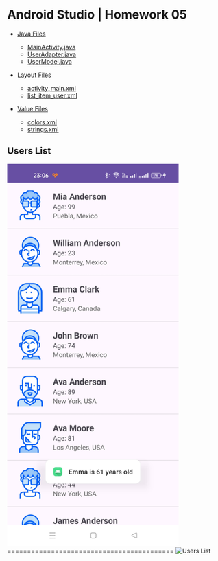 # Android Studio | Homework 05

* [Java Files](./app/src/main/java/com/slavikart/hw_05/)
    - [MainActivity.java](./app/src/main/java/com/slavikart/hw_05/MainActivity.java)
    - [UserAdapter.java](./app/src/main/java/com/slavikart/hw_05/UserAdapter.java)
    - [UserModel.java](./app/src/main/java/com/slavikart/hw_05/UserModel.java)

* [Layout Files](./app/src/main/res/layout/)
    - [activity_main.xml](./app/src/main/res/layout/activity_main.xml)
    - [list_item_user.xml](./app/src/main/res/layout/list_item_user.xml)

* [Value Files](./app/src/main/res/values/)
    - [colors.xml](./app/src/main/res/values/colors.xml)
    - [strings.xml](./app/src/main/res/values/strings.xml)

## Users List
<img src="./screenshots/0.jpg" alt="Users List" width="400"/>
==========================================
<img src="./screenshots/1.jpg" alt="Users List" width="400"/>
